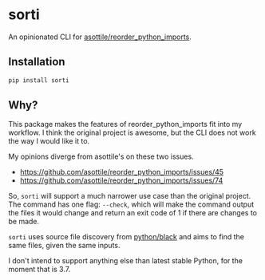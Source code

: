 # sorti

An opinionated CLI for [asottile/reorder_python_imports].

## Installation

```bash
pip install sorti
```

## Why?

This package makes the features of reorder_python_imports fit into my workflow.
I think the original project is awesome, but the CLI does not work the way I
would like it to.

My opinions diverge from asottile's on these two issues.

- https://github.com/asottile/reorder_python_imports/issues/45
- https://github.com/asottile/reorder_python_imports/issues/74 

So, `sorti` will support a much narrower use case than the original project. 
The command has one flag: `--check`, which will make the command output the
files it would change and return an exit code of 1 if there are changes to be
made.

`sorti` uses source file discovery from [python/black] and aims to find the same
files, given the same inputs.

I don't intend to support anything else than latest stable Python, for the
moment that is 3.7.

[asottile/reorder_python_imports]: https://github.com/asottile/reorder_python_imports
[python/black]: https://github.com/python/black
